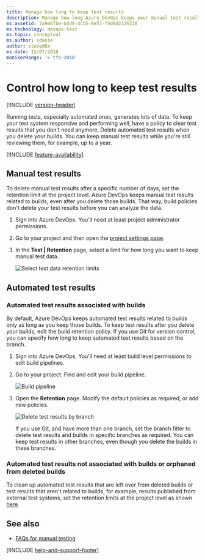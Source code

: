 ```yaml
---
title: Manage how long to keep test results
description: Manage how long Azure DevOps keeps your manual test results by clearing test results that you do not need anymore or when you delete your builds
ms.assetid: 7a9e6fbe-bdd0-4cb5-8e57-f4d8d2126218
ms.technology: devops-test
ms.topic: conceptual
ms.author: sdanie
author: steved0x
ms.date: 12/07/2018
monikerRange: '> tfs-2018'
---
```


# Control how long to keep test results

[!INCLUDE [version-header](includes/version-header.md)]

Running tests, especially automated ones, generates lots of data.
To keep your test system responsive and performing well,
have a policy to clear test results that you don't need anymore.
Delete automated test results when you delete your builds.
You can keep manual test results while you're still reviewing them,
for example, up to a year.

[!INCLUDE [feature-availability](includes/feature-availability.md)]

<a name="manual-test-results-limits"></a>

## Manual test results

To delete manual test results after a specific number of days,
set the retention limit at the project level.
Azure DevOps keeps manual test results related to builds,
even after you delete those builds. That way, build policies don't delete
your test results before you can analyze the data.

1.  Sign into Azure DevOps. You'll need at least project administrator permissions.

1.  Go to your project and then open the [project settings page](../project/navigation/go-to-service-page.md#open-project-settings).

1.  In the **Test | Retention** page, select a limit for how long you want to keep manual test data.

    ![Select test data retention limits](media/how-long-to-keep-test-results/team-project-test-data-retention-limits.png)

## Automated test results

### Automated test results associated with builds

By default, Azure DevOps keeps automated test results related to builds
only as long as you keep those builds. To keep test results after you delete your builds,
edit the build retention policy. If you use Git for version control,
you can specify how long to keep automated test results based on the branch.

1.  Sign into Azure DevOps. You'll need at least build level permissions to edit build pipelines.

1.  Go to your project. Find and edit your build pipeline.

    ![Build pipeline](media/how-long-to-keep-test-results/edit-build-def.png)

1.  Open the **Retention** page. Modify the default policies as required, or add new policies.

    ![Delete test results by branch](media/how-long-to-keep-test-results/vso-git-keep-test-data-builds.png)

    If you use Git, and have more than one branch,
    set the branch filter to delete test results and builds
    in specific branches as required. You can keep test results in other branches,
    even though you delete the builds in these branches.

### Automated test results not associated with builds or orphaned from deleted builds

To clean up automated test results that are left over from deleted
builds or test results that aren't related to builds,
for example, results published from external test systems,
set the retention limits at the project level as shown [here](#manual-test-results-limits).

## See also

* [FAQs for manual testing](reference-qa.md#manageresults)

[!INCLUDE [help-and-support-footer](includes/help-and-support-footer.md)]

